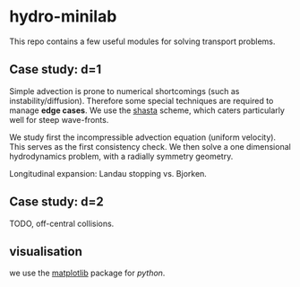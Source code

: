 # hydro-minilab

This repo contains a few useful modules for solving transport problems. 

## Case study: d=1 

Simple advection is prone to numerical shortcomings (such as instability/diffusion). 
Therefore some special techniques are required to manage **edge cases**. We use the
 [shasta](http://dx.doi.org/10.1016/0021-9991(73)90147-2) scheme, which caters
 particularly well for steep wave-fronts.

We study first the incompressible advection equation (uniform velocity). This serves
as the first consistency check. We then solve a one dimensional hydrodynamics problem,
with a radially symmetry geometry.

Longitudinal expansion: Landau stopping vs. Bjorken.

## Case study: d=2

TODO, off-central collisions.

## visualisation

we use the [matplotlib](http://matplotlib.org) package for _python_. 
